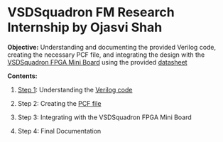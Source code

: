 # VSDSquadron FM Research Internship by Ojasvi Shah

**Objective:** Understanding and documenting the provided Verilog code, creating the necessary PCF file, and integrating the design with the [VSDSquadron FPGA Mini Board](https://www.vlsisystemdesign.com/vsdsquadronfm/) using the provided [datasheet](https://www.vlsisystemdesign.com/wp-content/uploads/2024/12/datasheet.pdf)

**Contents:**
1. [Step 1](https://github.com/ojasvi-shah/VSDSquadron-FM-Research-Internship-by-Ojasvi-Shah/blob/main/Verilog%20Functionality.md): Understanding the [Verilog code](https://github.com/thesourcerer8/VSDSquadron_FM/blob/main/led_blue/top.v)

2. Step 2: Creating the [PCF file](https://github.com/thesourcerer8/VSDSquadron_FM/blob/main/led_blue/VSDSquadronFM.pcf)

3. Step 3: Integrating with the VSDSquadron FPGA Mini Board

4. Step 4: Final Documentation 
